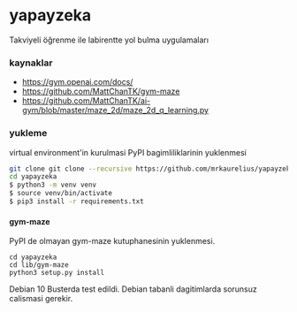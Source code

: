 # yapayzeka

Takviyeli öğrenme ile labirentte yol bulma uygulamaları

### kaynaklar

- https://gym.openai.com/docs/
- https://github.com/MattChanTK/gym-maze
- https://github.com/MattChanTK/ai-gym/blob/master/maze_2d/maze_2d_q_learning.py

### yukleme
virtual environment'in kurulmasi PyPI bagimliliklarinin yuklenmesi
```bash
git clone git clone --recursive https://github.com/mrkaurelius/yapayzeka
cd yapayzeka
$ python3 -m venv venv
$ source venv/bin/activate
$ pip3 install -r requirements.txt
```

#### gym-maze
PyPI de olmayan gym-maze kutuphanesinin yuklenmesi.
```
cd yapayzeka
cd lib/gym-maze
python3 setup.py install
```

Debian 10 Busterda test edildi. Debian tabanli dagitimlarda sorunsuz calismasi gerekir.